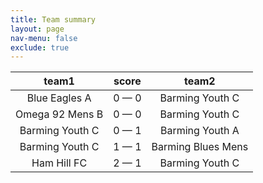 ```yaml
---
title: Team summary
layout: page
nav-menu: false
exclude: true
---
```




|      team1      |    score    |       team2        |
|:---------------:|:-----------:|:------------------:|
|  Blue Eagles A  | 0 &mdash; 0 |  Barming Youth C   |
| Omega 92 Mens B | 0 &mdash; 0 |  Barming Youth C   |
| Barming Youth C | 0 &mdash; 1 |  Barming Youth A   |
| Barming Youth C | 1 &mdash; 1 | Barming Blues Mens |
|   Ham Hill FC   | 2 &mdash; 1 |  Barming Youth C   |

 <br /><br /><br />